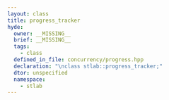 ```yaml
---
layout: class
title: progress_tracker
hyde:
  owner: __MISSING__
  brief: __MISSING__
  tags:
    - class
  defined_in_file: concurrency/progress.hpp
  declaration: "\nclass stlab::progress_tracker;"
  dtor: unspecified
  namespace:
    - stlab
---
```

